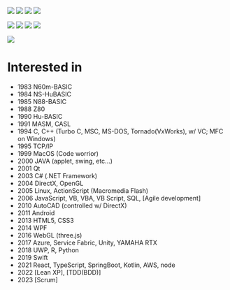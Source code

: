 ![](https://komarev.com/ghpvc/?username=mtonosaki&label=Profile%20Views&color=008042&style=flat&label=Visitors)
![](https://komarev.com/ghpvc/?username=mtonosaki)
![](https://img.shields.io/github/followers/mtonosaki?label=follow&logo=github&style=flat)
![](https://img.shields.io/badge/dynamic/json?&label=total%20forks&color=008042&style=flat&style=for-the-badge&query=%24.forks&url=https://api.github-star-counter.workers.dev/user/mtonosaki)

![](https://github-profile-summary-cards.vercel.app/api/cards/profile-details?username=mtonosaki)
![](https://github-readme-streak-stats.herokuapp.com/?user=mtonosaki)
![](https://github-readme-stats.vercel.app/api/top-langs/?username=mtonosaki&layout=compact)
![](https://github-readme-stats.vercel.app/api?username=mtonosaki&count_private=true&show_icons=true)

![](https://github-profile-trophy.vercel.app/?username=mtonosaki)

# Interested in
- 1983 N60m-BASIC
- 1984 NS-HuBASIC
- 1985 N88-BASIC
- 1988 Z80
- 1990 Hu-BASIC
- 1991 MASM, CASL
- 1994 C, C++ (Turbo C, MSC, MS-DOS, Tornado(VxWorks), w/ VC; MFC on Windows)
- 1995 TCP/IP
- 1999 MacOS (Code worrior)
- 2000 JAVA (applet, swing, etc...)
- 2001 Qt
- 2003 C# (.NET Framework)
- 2004 DirectX, OpenGL
- 2005 Linux, ActionScript (Macromedia Flash)
- 2006 JavaScript, VB, VBA, VB Script, SQL, [Agile development]
- 2010 AutoCAD (controlled w/ DirectX)
- 2011 Android
- 2013 HTML5, CSS3
- 2014 WPF
- 2016 WebGL (three.js)
- 2017 Azure, Service Fabric, Unity, YAMAHA RTX
- 2018 UWP, R, Python
- 2019 Swift
- 2021 React, TypeScript, SpringBoot, Kotlin, AWS, node
- 2022 [Lean XP], [TDD(BDD)]
- 2023 [Scrum]

